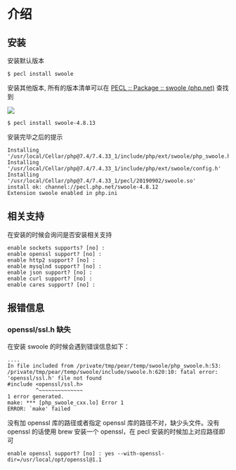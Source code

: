 # 介绍

## 安装

安装默认版本

```
$ pecl install swoole
```

安装其他版本, 所有的版本清单可以在 [PECL :: Package :: swoole (php.net)](https://pecl.php.net/package/swoole) 查找到

![](https://file.wulicode.com/doc/20230508/1683541593696.png)


```
$ pecl install swoole-4.8.13
```

安装完毕之后的提示

```
Installing '/usr/local/Cellar/php@7.4/7.4.33_1/include/php/ext/swoole/php_swoole.h'
Installing '/usr/local/Cellar/php@7.4/7.4.33_1/include/php/ext/swoole/config.h'
Installing '/usr/local/Cellar/php@7.4/7.4.33_1/pecl/20190902/swoole.so'
install ok: channel://pecl.php.net/swoole-4.8.12
Extension swoole enabled in php.ini
```

## 相关支持

在安装的时候会询问是否安装相关支持

```
enable sockets supports? [no] : 
enable openssl support? [no] : 
enable http2 support? [no] : 
enable mysqlnd support? [no] : 
enable json support? [no] : 
enable curl support? [no] : 
enable cares support? [no] : 
```

## 报错信息

### openssl/ssl.h 缺失

在安装 swoole 的时候会遇到错误信息如下：

```
....
In file included from /private/tmp/pear/temp/swoole/php_swoole.h:53:
/private/tmp/pear/temp/swoole/include/swoole.h:620:10: fatal error: 'openssl/ssl.h' file not found
#include <openssl/ssl.h>
         ^~~~~~~~~~~~~~~
1 error generated.
make: *** [php_swoole_cxx.lo] Error 1
ERROR: `make' failed
```

没有加 openssl 库的路径或者指定 openssl 库的路径不对，缺少头文件。没有 openssl 的话使用 brew 安装一个 openssl，在 pecl 安装的时候加上对应路径即可

```
enable openssl support? [no] : yes --with-openssl-dir=/usr/local/opt/openssl@1.1
```